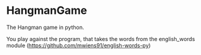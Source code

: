 # HangmanGame
The Hangman game in python. 

You play against the program, that takes the words from the english_words module (https://github.com/mwiens91/english-words-py)
